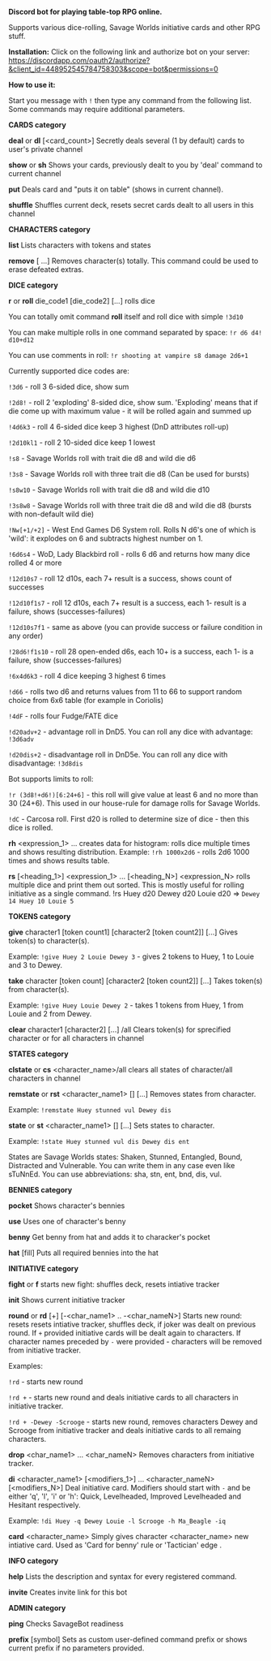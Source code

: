**Discord bot for playing table-top RPG online.**

Supports various dice-rolling, Savage Worlds initiative cards and other RPG stuff.


**Installation:**
Click on the following link and authorize bot on your server: https://discordapp.com/oauth2/authorize?&client_id=448952545784758303&scope=bot&permissions=0

**How to use it:**

Start you message with `!` then type any command from the following list. Some commands may require additional parameters.


__**CARDS category**__

**deal** or **dl**    [<card_count>] Secretly deals several (1 by default) cards to user's private channel

**show** or **sh**    Shows your cards, previously dealt to you by 'deal' command to current channel

**put**         Deals card and "puts it on table" (shows in current channel). 

**shuffle**        Shuffles current deck, resets secret cards dealt to all users in this channel

__**CHARACTERS category**__

**list**        Lists characters with tokens and states

**remove**      <charName1> [<charName2> ...] Removes character(s) totally. This command could be used to erase defeated extras.

__**DICE category**__

**r**	or **roll**	die_code1 [die_code2] [...] rolls dice

You can totally omit command **roll** itself and roll dice with simple `!3d10`

You can make multiple rolls in one command separated by space: `!r d6 d4! d10+d12`

You can use comments in roll: `!r shooting at vampire s8 damage 2d6+1`

Currently supported dice codes are:

`!3d6` - roll 3 6-sided dice, show sum

`!2d8!` - roll 2 'exploding' 8-sided dice, show sum. 'Exploding' means that if die come up with maximum value - it will be rolled again and summed up 

`!4d6k3` - roll 4 6-sided dice keep 3 highest (DnD attributes roll-up)

`!2d10kl1` - roll 2 10-sided dice keep 1 lowest

`!s8` - Savage Worlds roll with trait die d8 and wild die d6

`!3s8` - Savage Worlds roll with three trait die d8 (Can be used for bursts)

`!s8w10` - Savage Worlds roll with trait die d8 and wild die d10

`!3s8w8` - Savage Worlds roll with three trait die d8 and wild die d8 (bursts with non-default wild die)

`!Nw[+1/+2]` - West End Games D6 System roll. Rolls N d6's one of which is 'wild': it explodes on 6 and subtracts highest number on 1.

`!6d6s4` - WoD, Lady Blackbird roll - rolls 6 d6 and returns how many dice rolled 4 or more

`!12d10s7` - roll 12 d10s, each 7+ result is a success, shows count of successes

`!12d10f1s7` - roll 12 d10s, each 7+ result is a success, each 1- result is a failure, shows (successes-failures)

`!12d10s7f1` -  same as above (you can provide success or failure condition in any order)

`!28d6!f1s10` - roll 28 open-ended d6s, each 10+ is a success, each 1- is a failure, show (successes-failures)

`!6x4d6k3` - roll 4 dice keeping 3 highest 6 times

`!d66` - rolls two d6 and returns values from 11 to 66 to support random choice from 6x6 table (for example in Coriolis)

`!4dF` - rolls four Fudge/FATE dice

`!d20adv+2` - advantage roll in DnD5. You can roll any dice with advantage: `!3d6adv`

`!d20dis+2` - disadvantage roll in DnD5e. You can roll any dice with disadvantage: `!3d8dis`

Bot supports limits to roll: 

`!r (3d8!+d6!)[6:24+6]` - this roll will give value at least 6 and no more than 30 (24+6). This used in our house-rule for damage rolls for Savage Worlds.

`!dC` - Carcosa roll. First d20 is rolled to determine size of dice - then this dice is rolled.

**rh**    <expression_1> ... <expressionN>    creates data for histogram: rolls dice multiple times and shows resulting distribution. 
Example: `!rh 1000x2d6` - rolls 2d6 1000 times and shows results table.
  
**rs**    [<heading_1>] <expression_1> ... [<heading_N>] <expression_N>    rolls multiple dice and print them out sorted.
This is mostly useful for rolling initiative as a single command.
!rs Huey d20 Dewey d20 Louie d20 => 
`Dewey 14
Huey 10
Louie 5`

__**TOKENS category**__

**give** character1 [token count1] [character2 [token count2]] [...]		Gives token(s) to character(s). 

Example: `!give Huey 2 Louie Dewey 3` - gives 2 tokens to Huey, 1 to Louie and 3 to Dewey. 


**take** character [token count] [character2 [token count2]] [...]    Takes token(s) from character(s).  

Example: `!give Huey Louie Dewey 2` - takes 1 tokens from Huey, 1 from Louie and 2 from Dewey.


**clear** character1 [character2] [...] /all    Clears token(s) for sprecified character or for all characters in channel

__**STATES category**__

**clstate** or **cs** <character_name>/all clears all states of character/all characters in channel

**remstate** or **rst** <character_name1> <state1> [<state2>] [...]   Removes states from character. 
  
  Example: `!remstate Huey stunned vul Dewey dis`

**state** or **st** <character_name1> <state1> [<state2>] [...]   Sets states to character.
  
  Example: `!state Huey stunned vul dis Dewey dis ent`
  
  States are Savage Worlds states: Shaken, Stunned, Entangled, Bound, Distracted and Vulnerable. You can write them in any case even like sTuNnEd. You can use abbreviations: sha, stn, ent, bnd, dis, vul.

__**BENNIES category**__

**pocket**		<characterName>	Shows character's bennies

**use**			Uses one of character's benny

**benny**		<character>	Get benny from hat and adds it to characker's pocket

**hat**		[fill]	Puts all required bennies into the hat

__**INITIATIVE category**__

**fight** or **f**			starts new fight: shuffles deck, resets intiative tracker

**init**			Shows current initiative tracker

**round** or **rd**	[+] [-<char_name1> .. -<char_nameN>]		Starts new round: resets resets intiative tracker, shuffles deck, if joker was dealt on previous round. If `+` provided initiative cards will be dealt again to characters. If character names preceded by `-` were provided - characters will be removed from initiative tracker.

Examples:

`!rd` - starts new round

`!rd +` - starts new round and deals initiative cards to all characters in initiative tracker. 

`!rd + -Dewey -Scrooge` - starts new round, removes characters Dewey and Scrooge from initiative tracker and deals initiative cards to all remaing characters.


**drop** <char_name1> ... <char_nameN>  Removes characters from initiative tracker.

**di**      <character_name1> [<modifiers_1>] ... <character_nameN> [<modifiers_N>]    Deal initiative card. Modifiers should start with `-` and be either 'q', 'l', 'i' or 'h': Quick, Levelheaded, Improved Levelheaded and Hesitant respectively.

Example: `!di Huey -q Dewey Louie -l Scrooge -h Ma_Beagle -iq`


**card** <character_name>   Simply gives character <character_name> new intiative card. Used as 'Card for benny' rule or 'Tactician' edge .

__**INFO category**__

**help**			Lists the description and syntax for every registered command.

**invite**			Creates invite link for this bot

__**ADMIN category**__

**ping**			Checks SavageBot readiness

**prefix**		[symbol]	Sets <symbol> as custom user-defined command prefix or shows current prefix if no parameters provided.
